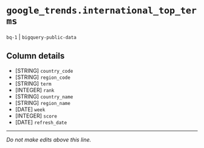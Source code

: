 # `google_trends.international_top_terms`
`bq-1` | `bigquery-public-data`

## Column details
* [STRING]    `country_code`
* [STRING]    `region_code`
* [STRING]    `term`
* [INTEGER]   `rank`
* [STRING]    `country_name`
* [STRING]    `region_name`
* [DATE]      `week`
* [INTEGER]   `score`
* [DATE]      `refresh_date`

-------------------------------------------------------------------------------
*Do not make edits above this line.*
